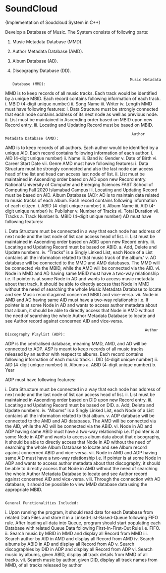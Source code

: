 # SoundCloud
{Implementation of Soudcloud System in C++}

Develop a Database of Music. The System consists of following parts:
1. Music Metadata Database (MMD).
2. Author Metadata Database (AMD).
3. Album Database (AD).
4. Discography Database (DD).


                                                            Music Metadata Database (MMD):
MMD is to keep records of all music tracks. Each track would be identified by a unique
MBID. Each record contains following information of each track.
i. MBID (4-digit unique number)
ii. Song Name
iii. Writer
iv. Length
MMD must have following features:
i. Data Structure must be strongly connected that each node contains address of its next node
as well as previous node.
ii. List must be maintained in Ascending order based on MBID upon new Record entry.
iii. Locating and Updating Record must be based on MBID.


                                                             Author Metadata Database (AMD):
AMD is to keep records of all authors. Each author would be identified by a unique AID.
Each record contains following information of each author.
i. AID (4-digit unique number)
ii. Name
iii. Band
iv. Gender
v. Date of Birth
vi. Career Start Date
vii. Genre
AMD must have following features:
i. Data Structure must be strongly connected and also the last node can access head of the list
and head can access last node of list.
ii. List must be maintained in Ascending order based on AID upon new Record entry.
National University of Computer and Emerging Sciences
FAST School of Computing Fall 2020 Islamabad Campus
iii. Locating and Updating Record must be based on AID.
Album Database (AD):
AD is to maintain data related to music tracks of each album. Each record contains following
information of each citizen.
i. ABID (4-digit unique number)
ii. Album Name
iii. AID (4-digit unique number)
iv. Publisher
v. Number of Tracks
vi. Total Duration
vii. Tracks
    a. Track Number
    b. MBID (4-digit unique number)
AD must have following features:

  i. Data Structure must be connected in a way that each node has address of next node and the
  last node of list can access head of list.
  ii. List must be maintained in Ascending order based on ABID upon new Record entry.
  iii. Locating and Updating Record must be based on ABID. a. Add, Delete and Update
  numbers.
  iv. “Tracks” is a Singly Linked List, each Node of a List contains all the information related to
  that music track of the album.’
  v. AD database will be connected to the MMD and AMD databases. The MMD will be
  connected via the MBID, while the AMD will be connected via the AID.
  vi. Node in MMD and AD having same MBID must have a two-way relationship i.e. If pointer
  is at some Node in AD and wants to access music metadata about that track, it should be able to
  directly access that Node in MMD without the need of searching the whole Music Metadata
  Database to locate and see Music record against concerned MBID and vice-versa.
  vii. Node in AMD and AD having same AID must have a two-way relationship i.e. If pointer is
  at some Node in AD and wants to access author metadata about that album, it should be able to
  directly access that Node in AMD without the need of searching the whole Author Metadata
  Database to locate and see Author record against concerned AID and vice-versa.



                                                                   Author Discography Playlist (ADP):
ADP is the centralised database, meaning MMD, AMD, and AD will be connected to ADP.
ASP is meant to keep records of all music tracks released by an author with respect to albums.
Each record contains following information of each music track.
i. DID (4-digit unique number)
ii. AID (4-digit unique number)
iii. Albums
  a. ABID (4-digit unique number)
  b. Year

ADP must have following features:
 
i. Data Structure must be connected in a way that each node has address of next node and the
last node of list can access head of list.
ii. List must be maintained in Ascending order based on DID upon new Record entry.
iii. Locating and Updating Record must be based on DID. a. Add, Delete and Update numbers.
iv. “Albums” is a Singly Linked List, each Node of a List contains all the information related
to that album.
v. ADP database will be connected to the AMD and AD databases. The AMD will be
connected via the AID, while the AD will be connected via the ABID.
vi. Node in AD and ADP having same ABID must have a two-way relationship i.e. If pointer is
at some Node in ADP and wants to access album data about that discography, it should be able to
directly access that Node in AD without the need of searching the whole Album Database to locate
and see Album record against concerned ABID and vice-versa.
vii. Node in AMD and ADP having same AID must have a two-way relationship i.e. If pointer
is at some Node in ADP and wants to access author metadata about that discography, it should be
able to directly access that Node in AMD without the need of searching the whole Author Metadata
Database to locate and see Author record against concerned AID and vice-versa.
viii. Through the connection with AD database, it should be possible to view MMD database
data using the appropriate MBID.


                                                                      General Functionalities Included:
i. Upon running the program, it should read data for each Database from related Data Files and
store it in a Linked-List-Based-Queue following FIFO rule. After loading all data into Queue, program
should start populating each Database with related Queue Data following First-In-First-Out Rule
i.e. FIFO.
ii. Search music by MBID in MMD and display all Record from MMD
iii. Search author by AID in AMD and display all Record from AMD
iv. Search albums by ABID in AD and display all Record from AD
v. Search discographies by DID in ADP and display all Record from ADP
vi. Search music by albums, given ABID, display all track details from MMD of all tracks.
vii. Search music by author, given DID, display all track names from MMD, of all tracks
released by author
